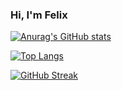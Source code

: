### Hi, I'm Felix

<!--
**FelixRiddle/FelixRiddle** is a ✨ _special_ ✨ repository because its `README.md` (this file) appears on your GitHub profile.

Here are some ideas to get you started:

- 🔭 I’m currently working on ...
- 🌱 I’m currently learning ...
- 👯 I’m looking to collaborate on ...
- 🤔 I’m looking for help with ...
- 💬 Ask me about ...
- 📫 How to reach me: ...
- ⚡ Fun fact: ...
-->
[![Anurag's GitHub stats](https://github-readme-stats.vercel.app/api?username=FelixRiddle&count_private=true&show_icons=true&theme=radical)](https://github.com/anuraghazra/github-readme-stats)

[![Top Langs](https://github-readme-stats.vercel.app/api/top-langs/?username=FelixRiddle&count_private=true&show_icons=true&theme=radical&layout=compat)](https://github.com/anuraghazra/github-readme-stats)

[![GitHub Streak](http://github-readme-streak-stats.herokuapp.com?user=FelixRiddle&theme=radical)](https://git.io/streak-stats)
